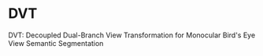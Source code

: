 # DVT
DVT: Decoupled Dual-Branch View Transformation for Monocular Bird's Eye View Semantic Segmentation
